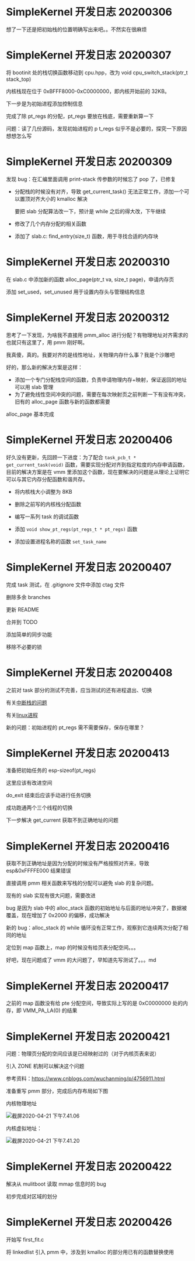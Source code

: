# SimpleKernel 开发日志 20200306

想了一下还是把初始栈的位置明确写出来吧。。不然实在很麻烦



# SimpleKernel 开发日志 20200307

将 bootinit 处的栈切换函数移动到 cpu.hpp，改为 void cpu_switch_stack(ptr_t stack_top)

内核栈现在位于 0xBFFF8000-0xC0000000，即内核开始前的 32KB。

下一步是为初始进程添加控制信息

完成了除 pt_regs 的分配，pt_regs 要放在栈底，需要重新算一下

问题：读了几份源码，发现初始进程的 p t_regs 似乎不是必要的，探究一下原因想想怎么写





# SimpleKernel 开发日志 20200309

发现 bug：在汇编里面调用 print-stack 传参数的时候忘了 pop 了，已修复

- 分配栈的时候没有对齐，导致 get_current_task() 无法正常工作，添加一个可以置顶对齐大小的 kmalloc 解决

    要把 slab 分配算法改一下，预计是 while 之后的得大改，下午继续

- 修改了几个内存分配的相关函数

- 添加了 slab.c: find_entry(size_t) 函数，用于寻找合适的内存块



# SimpleKernel 开发日志 20200310

在 slab.c 中添加新的函数 alloc_page(ptr_t va, size_t page)，申请内存页

添加 set_used，set_unused 用于设置内存头与管理结构信息



# SimpleKernel 开发日志 20200312

思考了一下发现，为啥我不直接用 pmm_alloc 进行分配？有物理地址对齐需求的也就只有这里了，用 pmm 刚好啊。

我真傻，真的。我要对齐的是线性地址，关物理内存什么事？我是个沙雕吧

好的，那么新的解决方案是这样：

- 添加一个专门分配栈空间的函数，负责申请物理内存+映射，保证返回的地址可以用 slab 管理
- 为了避免线性空间冲突的问题，需要在每次映射页之前判断一下有没有冲突，旧有的 alloc_page 函数与新的函数都需要

alloc_page 基本完成



# SimpleKernel 开发日志 20200406

好久没有更新，先回顾一下进度：为了配合 `task_pcb_t * get_current_task(void)` 函数，需要实现分配对齐到指定粒度的内存申请函数，目前的解决方案是在 vmm 里添加这个函数，现在要解决的问题是从理论上证明它可以与其它内存分配函数和谐共存。

- 将内核栈大小调整为 8KB
- 删除之前写的内核栈分配函数

- 编写一系列 task 的调试函数
- 添加 `void show_pt_regs(pt_regs_t * pt_regs)` 函数

- 添加设置进程名称的函数 `set_task_name`



# SimpleKernel 开发日志 20200407

完成 task 测试，在 .gitignore 文件中添加 ctag 文件

删除多余 branches

更新 README

合并到 TODO

添加简单的同步功能

移除不必要的锁



# SimpleKernel 开发日志 20200408

之前对 task 部分的测试不完善，应当测试的还有进程退出、切换

有关[中断栈的问题](http://blog.chinaunix.net/uid-23769728-id-3077874.html)

有关[linux进程](https://www.cnblogs.com/arnoldlu/p/8466928.html)

新的问题：初始进程的 pt_regs 需不需要保存，保存在哪里？



# SimpleKernel 开发日志 20200413

准备把初始任务的 esp-sizeof(pt_regs)

这里应该有改进空间

do_exit 结束后应该手动进行任务切换

成功跑通两个三个线程的切换

下一步解决 get_current 获取不到正确地址的问题

# SimpleKernel 开发日志 20200416

获取不到正确地址是因为分配的时候没有严格按照对齐来，导致 esp&0xFFFFE000 结果错误

直接调用 pmm 相关函数来写栈的分配可以避免 slab 的复杂问题。

现有的 slab 实现有很大问题，需要改进

bug 是因为 slab 中的 alloc_stack 函数的初始地址与后面的地址冲突了，数据被覆盖，现在增加了 0x2000 的偏移，成功解决

新的 bug：alloc_stack 的 while 循环没有正常工作，观察到它连续两次分配了相同的地址

定位到 map 函数上，map 的时候没有给页表分配空间。。。

好吧，现在问题成了 vmm 的大问题了，早知道先写测试了。。。md



# SimpleKernel 开发日志 20200417

之前的 map 函数没有给 pte 分配空间，导致实际上写的是 0xC0000000 处的内存，即 VMM_PA_LA(0) 的结果



# SimpleKernel 开发日志 20200421

问题：物理页分配的空间应该是已经映射过的（对于内核页表来说）

引入 ZONE 机制可以解决这个问题

参考资料：https://www.cnblogs.com/wuchanming/p/4756911.html

准备重写 pmm 部分，完成后内存布局如下图

内核物理地址

![截屏2020-04-21 下午7.41.06](https://tva1.sinaimg.cn/large/007S8ZIlly1ge1miy6ncpj30u0134dhd.jpg)



内核虚拟地址：

![截屏2020-04-21 下午7.41.20](https://tva1.sinaimg.cn/large/007S8ZIlly1ge1min8wpgj30uy0u04kd.jpg)





# SimpleKernel 开发日志 20200422

解决从 mulitboot 读取 mmap 信息时的 bug

初步完成对区域的划分





# SimpleKernel 开发日志 20200426

开始写 first_fit.c

将 linkedlist 引入 pmm 中，涉及到 kmalloc 的部分用已有的函数替换使用

